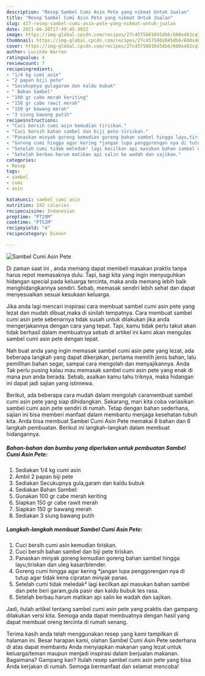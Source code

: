 ```yaml
---
description: "Resep Sambel Cumi Asin Pete yang nikmat Untuk Jualan"
title: "Resep Sambel Cumi Asin Pete yang nikmat Untuk Jualan"
slug: 417-resep-sambel-cumi-asin-pete-yang-nikmat-untuk-jualan
date: 2021-06-20T17:49:45.992Z
image: https://img-global.cpcdn.com/recipes/27c4575801045db6/680x482cq70/sambel-cumi-asin-pete-foto-resep-utama.jpg
thumbnail: https://img-global.cpcdn.com/recipes/27c4575801045db6/680x482cq70/sambel-cumi-asin-pete-foto-resep-utama.jpg
cover: https://img-global.cpcdn.com/recipes/27c4575801045db6/680x482cq70/sambel-cumi-asin-pete-foto-resep-utama.jpg
author: Lucinda Warren
ratingvalue: 4
reviewcount: 7
recipeingredient:
- "1/4 kg cumi asin"
- "2 papan biji pete"
- "Secukupnya gulagaram dan kaldu bubuk"
- " Bahan Sambel"
- "100 gr cabe merah keriting"
- "150 gr cabe rawit merah"
- "150 gr bawang merah"
- "3 siung bawang putih"
recipeinstructions:
- "Cuci bersih cumi asin kemudian tiriskan."
- "Cuci bersih bahan sambel dan biji pete tiriskan."
- "Panaskan minyak goreng kemudian goreng bahan sambel hingga layu,tiriskan dan uleg kasar/blender."
- "Goreng cumi hingga agar kering *jangan lupa penggorengan nya di tutup agar tidak kena cipratan minyak panas."
- "Setelah cumi tidak meledak² lagi kecilkan api masukan bahan sambel dan pete beri garam,gula pasir dan kaldu bubuk tes rasa."
- "Setelah berbau harum matikan api salin ke wadah dan sajikan."
categories:
- Resep
tags:
- sambel
- cumi
- asin

katakunci: sambel cumi asin 
nutrition: 242 calories
recipecuisine: Indonesian
preptime: "PT29M"
cooktime: "PT52M"
recipeyield: "4"
recipecategory: Dinner

---
```



![Sambel Cumi Asin Pete](https://img-global.cpcdn.com/recipes/27c4575801045db6/680x482cq70/sambel-cumi-asin-pete-foto-resep-utama.jpg)

Di zaman  saat ini , anda memang dapat membeli masakan praktis tanpa harus repot memasaknya dulu. Tapi, bagi kita yang ingin menyuguhkan hidangan special pada keluarga tercinta, maka anda memang lebih baik menghidangkannya sendiri. Sebab, memasak sendiri lebih sehat dan dapat menyesuaikan sesuai kesukaan keluarga.

Jika anda lagi mencari inspirasi cara membuat sambel cumi asin pete yang lezat dan mudah dibuat,maka di sinilah tempatnya. Cara membuat sambel cumi asin pete  sebenarnya tidak susah untuk dilakukan jika anda mengerjakannya dengan cara yang tepat. Tapi, kamu tidak perlu takut akan tidak berhasil dalam membuatnya 
sebab di artikel ini kami akan mengulas sambel cumi asin pete dengan tepat.  



Nah buat anda yang ingin memasak sambel cumi asin pete yang lezat, ada beberapa langkah yang dapat dikerjakan, pertama memilih jenis bahan, lalu pemilihan bahan segar, sampai cara mengolah dan menyajikannya. Anda Tak perlu pusing kalau mau memasak sambel cumi asin pete yang enak di mana pun anda berada. Sebab, asalkan kamu  tahu triknya, maka hidangan ini dapat jadi sajian yang istimewa.

Berikut, ada beberapa cara mudah dalam mengolah caramembuat sambel cumi asin pete yang siap dihidangkan. Sekarang, mari kita coba variasikan sambel cumi asin pete sendiri di rumah. Tetap dengan bahan sederhana, sajian ini bisa memberi manfaat dalam membantu menjaga kesehatan tubuh kita. Anda bisa membuat Sambel Cumi Asin Pete memakai 8 bahan dan 6 langkah pembuatan. Berikut ini langkah-langkah dalam membuat hidangannya.

<!--inarticleads1-->

##### Bahan-bahan dan bumbu yang diperlukan untuk pembuatan Sambel Cumi Asin Pete:

1. Sediakan 1/4 kg cumi asin
1. Ambil 2 papan biji pete
1. Sediakan Secukupnya gula,garam dan kaldu bubuk
1. Sediakan  Bahan Sambel:
1. Gunakan 100 gr cabe merah keriting
1. Siapkan 150 gr cabe rawit merah
1. Siapkan 150 gr bawang merah
1. Sediakan 3 siung bawang putih




<!--inarticleads2-->

##### Langkah-langkah membuat Sambel Cumi Asin Pete:

1. Cuci bersih cumi asin kemudian tiriskan.
1. Cuci bersih bahan sambel dan biji pete tiriskan.
1. Panaskan minyak goreng kemudian goreng bahan sambel hingga layu,tiriskan dan uleg kasar/blender.
1. Goreng cumi hingga agar kering *jangan lupa penggorengan nya di tutup agar tidak kena cipratan minyak panas.
1. Setelah cumi tidak meledak² lagi kecilkan api masukan bahan sambel dan pete beri garam,gula pasir dan kaldu bubuk tes rasa.
1. Setelah berbau harum matikan api salin ke wadah dan sajikan.




Jadi, itulah artikel tentang  sambel cumi asin pete  yang praktis dan gampang dilakukan versi kita. Semoga anda dapat membuatnya dengan hasil yang dapat membuat oreng tercinta di rumah senang. 

Terima kasih anda telah menggunakan resep yang kami tampilkan di halaman ini. Besar harapan kami, olahan  Sambel Cumi Asin Pete sederhana di atas dapat membantu Anda menyiapkan makanan yang lezat untuk keluarga/teman maupun menjadi inspirasi dalam berjualan makanan. Bagaimana? Gampang kan? Itulah resep sambel cumi asin pete yang bisa Anda kerjakan di rumah. Semoga bermanfaat dan selamat mencoba!

